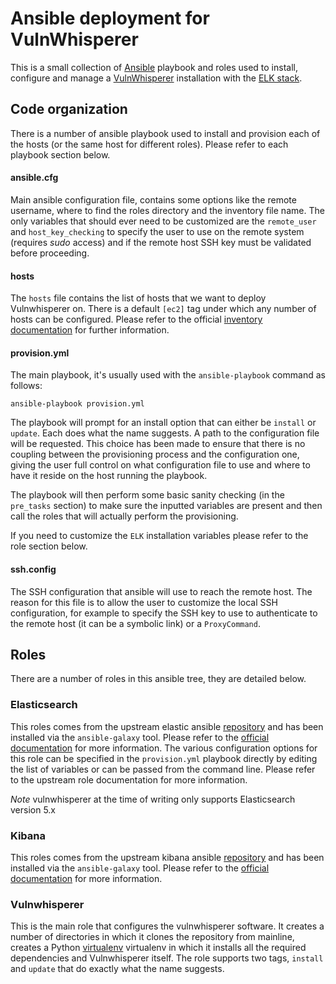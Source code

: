 # Ansible deployment for VulnWhisperer

This is a small collection of [Ansible](https://www.ansible.com/) playbook and roles used to install, configure and manage a
[VulnWhisperer](https://github.com/HASecuritySolutions/vulnwhisperer) installation with the [ELK stack](https://www.elastic.co/elk-stack).

## Code organization

There is a number of ansible playbook used to install and provision each of the hosts (or the same host for different roles). Please refer to
each playbook section below.

#### ansible.cfg

Main ansible configuration file, contains some options like the remote username, where to find the roles directory and
the inventory file name. The only variables that should ever need to be customized are the `remote_user` and `host_key_checking`
to specify the user to use on the remote system (requires *sudo* access) and if the remote host SSH key must be validated
before proceeding.

#### hosts

The `hosts` file contains the list of hosts that we want to deploy Vulnwhisperer on. There is a default `[ec2]` tag under which
any number of hosts can be configured. Please refer to the official [inventory documentation](https://docs.ansible.com/ansible/latest/user_guide/intro_inventory.html)
for further information.

#### provision.yml

The main playbook, it's usually used with the `ansible-playbook` command as follows:

```
ansible-playbook provision.yml
```

The playbook will prompt for an install option that can either be `install` or `update`. Each does what the 
name suggests. A path to the configuration file will be requested. This choice has been made to ensure that 
there is no coupling between the provisioning process and the configuration one, giving the user full control
on what configuration file to use and where to have it reside on the host running the playbook.

The playbook will then perform some basic sanity checking (in the `pre_tasks` section) to make sure the inputted
variables are present and then call the roles that will actually perform the provisioning. 

If you need to customize the `ELK` installation variables please refer to the role section below.

#### ssh.config

The SSH configuration that ansible will use to reach the remote host. The reason for this file is to
allow the user to customize the local SSH configuration, for example to specify the SSH key to use
to authenticate to the remote host (it can be a symbolic link) or a `ProxyCommand`.

## Roles

There are a number of roles in this ansible tree, they are detailed below.

### Elasticsearch

This roles comes from the upstream elastic ansible [repository](https://github.com/elastic/ansible-elasticsearch) and has been installed via
the `ansible-galaxy` tool. Please refer to the [official documentation](https://galaxy.ansible.com/) for more information.
The various configuration options for this role can be specified in the `provision.yml` playbook directly by editing the list of 
variables or can be passed from the command line. Please refer to the upstream role documentation for more information.

*Note* vulnwhisperer at the time of writing only supports Elasticsearch version 5.x

### Kibana

This roles comes from the upstream kibana ansible [repository](https://github.com/geerlingguy/ansible-role-kibana) and has been installed via
the `ansible-galaxy` tool. Please refer to the [official documentation](https://galaxy.ansible.com/) for more information.

### Vulnwhisperer

This is the main role that configures the vulnwhisperer software. It creates a number of directories in which it clones
the repository from mainline, creates a Python [virtualenv](https://virtualenv.pypa.io/en/latest/) virtualenv in which
it installs all the required dependencies and Vulnwhisperer itself. The role supports two tags, `install` and `update` that
do exactly what the name suggests.
